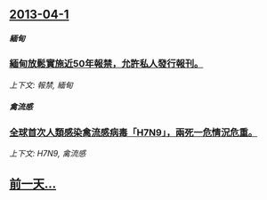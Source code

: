 ## [2013-04-1](/news/2013/04/1/index.md)

##### 緬甸
### [ 緬甸放鬆實施近50年報禁，允許私人發行報刊。](/news/2013/04/1/緬甸放鬆實施近50年報禁-允許私人發行報刊.md)
_上下文: 報禁, 緬甸_

##### 禽流感
### [ 全球首次人類感染禽流感病毒「H7N9」，兩死一危情況危重。](/news/2013/04/1/全球首次人類感染禽流感病毒-H7N9-兩死一危情況危重.md)
_上下文: H7N9, 禽流感_

## [前一天...](/news/2013/03/14/index.md)

